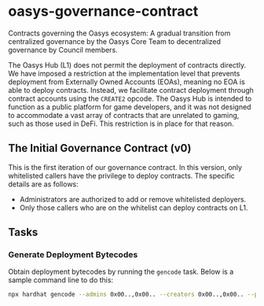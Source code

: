 # oasys-governance-contract
Contracts governing the Oasys ecosystem: A gradual transition from centralized governance by the Oasys Core Team to decentralized governance by Council members.

The Oasys Hub (L1) does not permit the deployment of contracts directly. We have imposed a restriction at the implementation level that prevents deployment from Externally Owned Accounts (EOAs), meaning no EOA is able to deploy contracts. Instead, we facilitate contract deployment through contract accounts using the `CREATE2` opcode. The Oasys Hub is intended to function as a public platform for game developers, and it was not designed to accommodate a vast array of contracts that are unrelated to gaming, such as those used in DeFi. This restriction is in place for that reason.


## The Initial Governance Contract (v0)
This is the first iteration of our governance contract. In this version, only whitelisted callers have the privilege to deploy contracts. The specific details are as follows:
- Administrators are authorized to add or remove whitelisted deployers.
- Only those callers who are on the whitelist can deploy contracts on L1.


## Tasks
### Generate Deployment Bytecodes
Obtain deployment bytecodes by running the `gencode` task. Below is a sample command line to do this:
```sh
npx hardhat gencode --admins 0x00..,0x00.. --creators 0x00..,0x00.. --prev 0x00..
```
